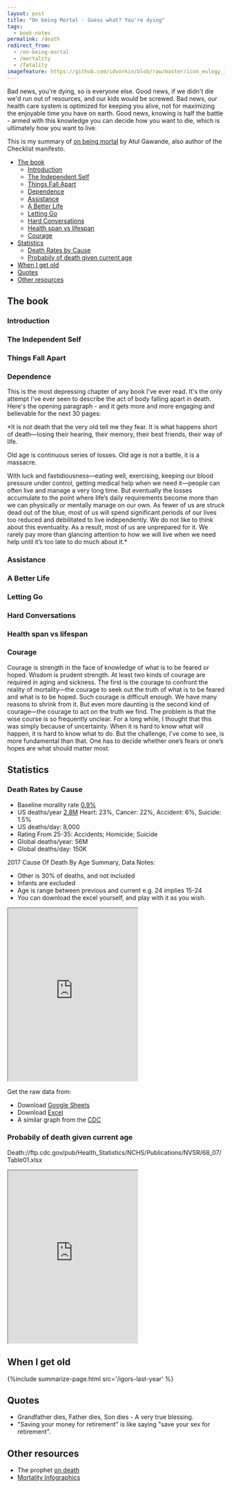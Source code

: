 ```yaml
---
layout: post
title: "On being Mortal - Guess what? You're dying"
tags:
  - book-notes
permalink: /death
redirect_from:
  - /on-being-mortal
  - /mortality
  - /fatality
imagefeature: https://github.com/idvorkin/blob/raw/master/icon_eulogy_1200_628.png
---
```


Bad news, you're dying, so is everyone else. Good news, if we didn't die we'd run out of resources, and our kids would be screwed. Bad news, our health care system is optimized for keeping you alive, not for maximizing the enjoyable time you have on earth. Good news, knowing is half the battle - armed with this knowledge you can decide how you want to die, which is ultimately how you want to live.

This is my summary of [on being mortal](https://www.amazon.com/Being-Mortal-Medicine-What-Matters-ebook/dp/B00JCW0BCY) by Atul Gawande, also author of the Checklist manifesto.

<!-- prettier-ignore-start -->
<!-- vim-markdown-toc GFM -->

- [The book](#the-book)
    - [Introduction](#introduction)
    - [The Independent Self](#the-independent-self)
    - [Things Fall Apart](#things-fall-apart)
    - [Dependence](#dependence)
    - [Assistance](#assistance)
    - [A Better Life](#a-better-life)
    - [Letting Go](#letting-go)
    - [Hard Conversations](#hard-conversations)
    - [Health span vs lifespan](#health-span-vs-lifespan)
    - [Courage](#courage)
- [Statistics](#statistics)
    - [Death Rates by Cause](#death-rates-by-cause)
    - [Probabily of death given current age](#probabily-of-death-given-current-age)
- [When I get old](#when-i-get-old)
- [Quotes](#quotes)
- [Other resources](#other-resources)

<!-- vim-markdown-toc -->
<!-- prettier-ignore-end -->

## The book

### Introduction

### The Independent Self

### Things Fall Apart

### Dependence

This is the most depressing chapter of any book I've ever read. It's the only attempt I've ever seen to describe the act of body falling apart in death. Here's the opening paragraph - and it gets more and more engaging and believable for the next 30 pages:

\*It is not death that the very old tell me they fear. It is what happens short of death—losing their hearing, their memory, their best friends, their way of life.

Old age is continuous series of losses. Old age is not a battle, it is a massacre.

With luck and fastidiousness—eating well, exercising, keeping our blood pressure under control, getting medical help when we need it—people can often live and manage a very long time. But eventually the losses accumulate to the point where life’s daily requirements become more than we can physically or mentally manage on our own. As fewer of us are struck dead out of the blue, most of us will spend significant periods of our lives too reduced and debilitated to live independently. We do not like to think about this eventuality. As a result, most of us are unprepared for it. We rarely pay more than glancing attention to how we will live when we need help until it’s too late to do much about it.\*

### Assistance

### A Better Life

### Letting Go

### Hard Conversations

### Health span vs lifespan

### Courage

Courage is strength in the face of knowledge of what is to be feared or hoped. Wisdom is prudent strength. At least two kinds of courage are required in aging and sickness. The first is the courage to confront the reality of mortality—the courage to seek out the truth of what is to be feared and what is to be hoped. Such courage is difficult enough. We have many reasons to shrink from it. But even more daunting is the second kind of courage—the courage to act on the truth we find. The problem is that the wise course is so frequently unclear. For a long while, I thought that this was simply because of uncertainty. When it is hard to know what will happen, it is hard to know what to do. But the challenge, I’ve come to see, is more fundamental than that. One has to decide whether one’s fears or one’s hopes are what should matter most.

## Statistics

### Death Rates by Cause

- Baseline morality rate [0.9%](https://www.macrotrends.net/countries/USA/united-states/death-rate)
- US deaths/year [2.8M](https://www.cdc.gov/nchs/data/nvsr/nvsr68/nvsr68_06-508.pdf) Heart: 23%, Cancer: 22%, Accident: 6%, Suicide: 1.5%
- US deaths/day: 8,000
- Rating From 25-35: Accidents; Homicide; Suicide
- Global deaths/year: 56M
- Global deaths/day: 150K

<!-- paragraph is styled correctly-->

2017 Cause Of Death By Age Summary, Data Notes:

- Other is 30% of deaths, and not included
- Infants are excluded
- Age is range between previous and current e.g. 24 implies 15-24
- You can download the excel yourself, and play with it as you wish.

<div class="ratio ratio-16x9">
<iframe class="embed-responsive" src="https://docs.google.com/spreadsheets/d/e/2PACX-1vSAhgOtBkSFTNbzsiGpmohCFpTa1Jm_TfXVHsDp84FnRX33pSi8ycwI9YNPoxSuasV7p2w33a_LIPEU/pubhtml?widget=true&amp;headers=false"
style="height:400px"
></iframe>
</div>

Get the raw data from:

- Download [Google Sheets](https://docs.google.com/spreadsheets/d/e/2PACX-1vSAhgOtBkSFTNbzsiGpmohCFpTa1Jm_TfXVHsDp84FnRX33pSi8ycwI9YNPoxSuasV7p2w33a_LIPEU/pubhtml)
- Download [Excel](https://1drv.ms/x/s!Ap6_JgmVeSWShucCfjXvgzVyAeRA8A?e=QXhv3o)
- A similar graph from the [CDC](https://www.cdc.gov/injury/images/lc-charts/leading_causes_of_death_by_age_group_2017_1100w850h.jpg)

### Probabily of death given current age

Death://ftp.cdc.gov/pub/Health_Statistics/NCHS/Publications/NVSR/68_07/Table01.xlsx

<div class="ratio ratio-16x9">
<iframe class="embed-responsive" src="https://docs.google.com/spreadsheets/d/e/2PACX-1vTIOa5Jwg06iWzeKodwg3SMs5O1xI21GsSCEV5WB1_kLPvZTaQCOti8hgObhqgV4w/pubhtml?gid=881982232&amp;single=true&amp;widget=true&amp;headers=false" style="height:400px"></iframe>
</div>

## When I get old

{%include summarize-page.html src='/igors-last-year' %}

## Quotes

- Grandfather dies, Father dies, Son dies - A very true blessing.
- "Saving your money for retirement" is like saying "save your sex for retirement".

## Other resources

- The prophet [on death](http://www.katsandogz.com/gibran/ondeath.php)
- [Mortality Infographics](https://ourworldindata.org/births-and-deaths)
